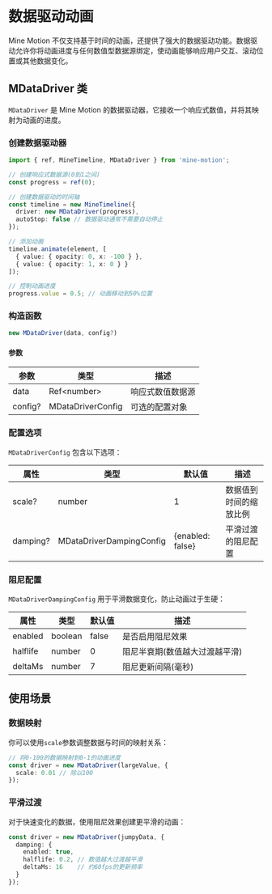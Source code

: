 # 数据驱动动画

Mine Motion 不仅支持基于时间的动画，还提供了强大的数据驱动功能。数据驱动允许你将动画进度与任何数值型数据源绑定，使动画能够响应用户交互、滚动位置或其他数据变化。

## MDataDriver 类

`MDataDriver` 是 Mine Motion 的数据驱动器，它接收一个响应式数值，并将其映射为动画的进度。

### 创建数据驱动器

```typescript
import { ref, MineTimeline, MDataDriver } from 'mine-motion';

// 创建响应式数据源(0到1之间)
const progress = ref(0);

// 创建数据驱动的时间轴
const timeline = new MineTimeline({
  driver: new MDataDriver(progress),
  autoStop: false // 数据驱动通常不需要自动停止
});

// 添加动画
timeline.animate(element, [
  { value: { opacity: 0, x: -100 } },
  { value: { opacity: 1, x: 0 } }
]);

// 控制动画进度
progress.value = 0.5; // 动画移动到50%位置
```

### 构造函数

```typescript
new MDataDriver(data, config?)
```

#### 参数

| 参数 | 类型 | 描述 |
| --- | --- | --- |
| data | Ref&lt;number&gt; | 响应式数值数据源 |
| config? | MDataDriverConfig | 可选的配置对象 |

### 配置选项

`MDataDriverConfig` 包含以下选项：

| 属性 | 类型 | 默认值 | 描述 |
| --- | --- | --- | --- |
| scale? | number | 1 | 数据值到时间的缩放比例 |
| damping? | MDataDriverDampingConfig | {enabled: false} | 平滑过渡的阻尼配置 |

### 阻尼配置

`MDataDriverDampingConfig` 用于平滑数据变化，防止动画过于生硬：

| 属性 | 类型 | 默认值 | 描述 |
| --- | --- | --- | --- |
| enabled | boolean | false | 是否启用阻尼效果 |
| halflife | number | 0 | 阻尼半衰期(数值越大过渡越平滑) |
| deltaMs | number | 7 | 阻尼更新间隔(毫秒) |

## 使用场景

### 数据映射

你可以使用`scale`参数调整数据与时间的映射关系：

```typescript
// 将0-100的数据映射到0-1的动画进度
const driver = new MDataDriver(largeValue, {
  scale: 0.01 // 除以100
});
```

### 平滑过渡

对于快速变化的数据，使用阻尼效果创建更平滑的动画：

```typescript
const driver = new MDataDriver(jumpyData, {
  damping: {
    enabled: true,
    halflife: 0.2, // 数值越大过渡越平滑
    deltaMs: 16    // 约60fps的更新频率
  }
});
```